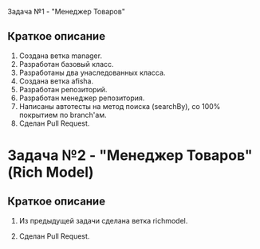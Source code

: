 Задача №1 - "Менеджер Товаров"

## Краткое описание

1. Создана ветка manager.
1. Разработан базовый класс.
2. Разработаны два унаследованных класса.
3. Создана ветка afisha.
4. Разработан репозиторий.
5. Разработан менеджер репозитория.
6. Написаны автотесты на метод поиска (searchBy), со 100% покрытием по branch'ам.
7. Сделан Pull Request.

# Задача №2 - "Менеджер Товаров" (Rich Model)

## Краткое описание

1. Из предыдущей задачи сделана ветка richmodel.

7. Сделан Pull Request.
